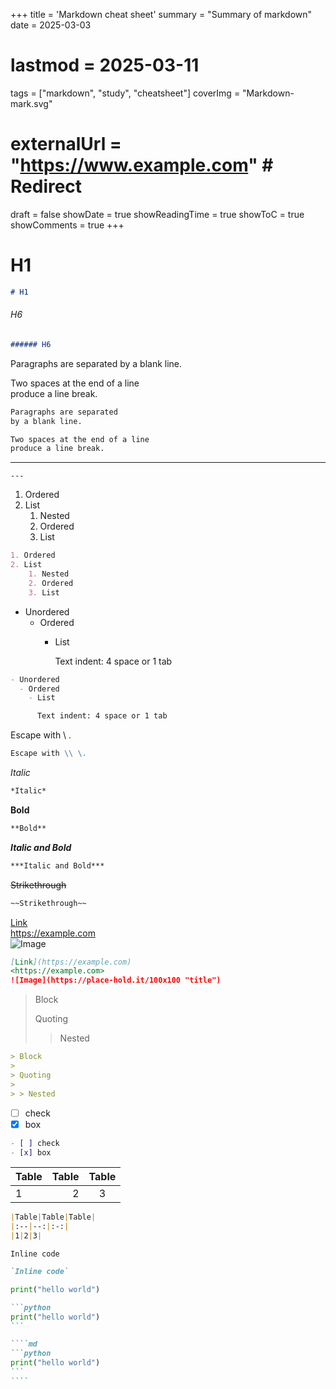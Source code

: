 +++
title = 'Markdown cheat sheet'
summary = "Summary of markdown"
date = 2025-03-03
# lastmod = 2025-03-11
tags = ["markdown", "study", "cheatsheet"]
coverImg = "Markdown-mark.svg"
# externalUrl = "https://www.example.com" # Redirect
draft = false
showDate = true
showReadingTime = true
showToC = true
showComments = true
+++


# H1

```markdown
# H1
```

###### H6

```md
###### H6
```

Paragraphs are separated
by a blank line.

Two spaces at the end of a line  
produce a line break.

```md
Paragraphs are separated
by a blank line.

Two spaces at the end of a line  
produce a line break.
```

---

```
---
```

1. Ordered
2. List
    1. Nested
    2. Ordered
    3. List

```md
1. Ordered
2. List
    1. Nested
    2. Ordered
    3. List
```

- Unordered
  - Ordered
    - List

      Text indent: 4 space or 1 tab

```md
- Unordered
  - Ordered
    - List

      Text indent: 4 space or 1 tab
```


Escape with \\ \.

```md
Escape with \\ \.
```

*Italic*

```md
*Italic*
```


**Bold** 

```md
**Bold**  
```

***Italic and Bold***

```md
***Italic and Bold***
```

~~Strikethrough~~

```md
~~Strikethrough~~
```

[Link](https://example.com)  
<https://example.com>  
![Image](https://place-hold.it/100x100 "title")

```md
[Link](https://example.com)  
<https://example.com>  
![Image](https://place-hold.it/100x100 "title")
```

> Block
>
> Quoting
>
> > Nested

```md
> Block
>
> Quoting
>
> > Nested
```


- [ ] check
- [x] box

```md
- [ ] check
- [x] box
```


|Table|Table|Table|
|:--|--:|:-:|
|1|2|3|

```md
|Table|Table|Table|
|:--|--:|:-:|
|1|2|3|
```


`Inline code`

```md
`Inline code`
```

```python
print("hello world")
```

````md
```python
print("hello world")
```
````

`````md
````md
```python
print("hello world")
```
````
`````